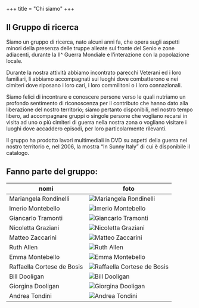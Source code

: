 +++
title = "Chi siamo"
+++

## Il Gruppo di ricerca

Siamo un gruppo di ricerca, nato alcuni anni fa, che opera sugli aspetti minori della presenza delle truppe alleate sul fronte del Senio e zone adiacenti, durante la II^ Guerra Mondiale e l’interazione con la popolazione locale.

Durante la nostra attività abbiamo incontrato parecchi Veterani ed i loro familiari, li abbiamo accompagnati sui luoghi dove combatterono e nei cimiteri dove riposano i loro cari, i loro commilitoni o i loro connazionali.

Siamo felici di incontrare e conoscere persone verso le quali nutriamo un profondo sentimento di riconoscenza per il contributo che hanno dato alla liberazione del nostro territorio; siamo pertanto disponibili, nel nostro tempo libero, ad accompagnare gruppi o singole persone che vogliano recarsi in visita ad uno o più cimiteri di guerra nella nostra zona o vogliano visitare i luoghi dove accaddero episodi, per loro particolarmente rilevanti.

Il gruppo ha prodotto lavori multimediali in DVD su aspetti della guerra nel nostro territorio e, nel 2006, la mostra “In Sunny Italy” di cui è disponibile il catalogo.

## Fanno parte del gruppo:

nomi                       | foto
---------------------------|----------------------------------------------------
Mariangela Rondinelli      | ![Mariangela Rondinelli](/images/people/mariangela.jpg)
Imerio Montebello          | ![Imerio Montebello](/images/people/imerio.jpg)
Giancarlo Tramonti         | ![Giancarlo Tramonti](/images/people/giancarlo.jpg)
Nicoletta Graziani         | ![Nicoletta Graziani](/images/people/nicoletta.jpg)
Matteo Zaccarini           | ![Matteo Zaccarini](/images/people/matteo.jpg)
Ruth Allen                 | ![Ruth Allen](/images/people/ruth.jpg)
Emma Montebello            | ![Emma Montebello](/images/people/emma.jpg)
Raffaella Cortese de Bosis | ![Raffaella Cortese de Bosis](/images/people/raffaella.jpg)
Bill Dooligan              | ![Bill Dooligan](/images/people/Bill.jpg)
Giorgina Dooligan          | ![Giorgina Dooligan](/images/people/Giorgina.jpg)
Andrea Tondini             | ![Andrea Tondini](/images/people/andrea.jpg)
